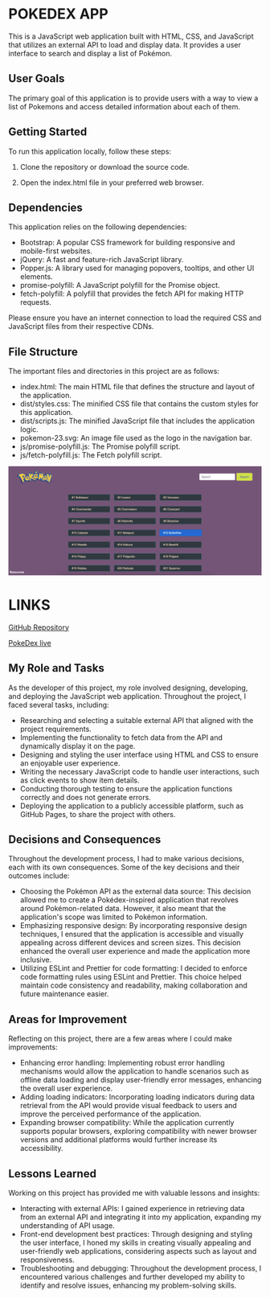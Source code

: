 # POKEDEX APP 

This is a JavaScript web application built with HTML, CSS, and JavaScript that utilizes an external API to load and display data. It provides a user interface to search and display a list of Pokémon.

## User Goals

The primary goal of this application is to provide users with a way to view a list of Pokemons  and access detailed information about each of them. 

## Getting Started

To run this application locally, follow these steps:

1. Clone the repository or download the source code.

2. Open the index.html file in your preferred web browser.

## Dependencies

This application relies on the following dependencies:

- Bootstrap: A popular CSS framework for building responsive and mobile-first websites.
- jQuery: A fast and feature-rich JavaScript library.
- Popper.js: A library used for managing popovers, tooltips, and other UI elements.
- promise-polyfill: A JavaScript polyfill for the Promise object.
- fetch-polyfill: A polyfill that provides the fetch API for making HTTP requests.

Please ensure you have an internet connection to load the required CSS and JavaScript files from their respective CDNs.

## File Structure

The important files and directories in this project are as follows:

- index.html: The main HTML file that defines the structure and layout of the application.
- dist/styles.css: The minified CSS file that contains the custom styles for this application.
- dist/scripts.js: The minified JavaScript file that includes the application logic.
- pokemon-23.svg: An image file used as the logo in the navigation bar.
- js/promise-polyfill.js: The Promise polyfill script.
- js/fetch-polyfill.js: The Fetch polyfill script.

![Screenshot](img/Screenshot%202023-07-07%20at%2012.20.08.png)

# LINKS

<a href="https://github.com/ywrth/Pokedex/tree/main" target="_blank">GitHub Repository</a>

<a href="https://ywrth.github.io/Pokedex/" target="_blank">PokeDex live</a> 


## My Role and Tasks 

As the developer of this project, my role involved designing, developing, and deploying the JavaScript web application. Throughout the project, I faced several tasks, including:

- Researching and selecting a suitable external API that aligned with the project requirements.
- Implementing the functionality to fetch data from the API and dynamically display it on the page.
- Designing and styling the user interface using HTML and CSS to ensure an enjoyable user experience.
- Writing the necessary JavaScript code to handle user interactions, such as click events to show item details.
- Conducting thorough testing to ensure the application functions correctly and does not generate errors.
- Deploying the application to a publicly accessible platform, such as GitHub Pages, to share the project with others.

## Decisions and Consequences

Throughout the development process, I had to make various decisions, each with its own consequences. Some of the key decisions and their outcomes include:

- Choosing the Pokémon API as the external data source: This decision allowed me to create a Pokédex-inspired application that revolves around Pokémon-related data. However, it also meant that the application's scope was limited to Pokémon information.
- Emphasizing responsive design: By incorporating responsive design techniques, I ensured that the application is accessible and visually appealing across different devices and screen sizes. This decision enhanced the overall user experience and made the application more inclusive.
- Utilizing ESLint and Prettier for code formatting: I decided to enforce code formatting rules using ESLint and Prettier. This choice helped maintain code consistency and readability, making collaboration and future maintenance easier.

## Areas for Improvement

Reflecting on this project, there are a few areas where I could make improvements:

- Enhancing error handling: Implementing robust error handling mechanisms would allow the application to handle scenarios such as offline data loading and display user-friendly error messages, enhancing the overall user experience.
- Adding loading indicators: Incorporating loading indicators during data retrieval from the API would provide visual feedback to users and improve the perceived performance of the application.
- Expanding browser compatibility: While the application currently supports popular browsers, exploring compatibility with newer browser versions and additional platforms would further increase its accessibility.

## Lessons Learned

Working on this project has provided me with valuable lessons and insights:

- Interacting with external APIs: I gained experience in retrieving data from an external API and integrating it into my application, expanding my understanding of API usage.
- Front-end development best practices: Through designing and styling the user interface, I honed my skills in creating visually appealing and user-friendly web applications, considering aspects such as layout and responsiveness.
- Troubleshooting and debugging: Throughout the development process, I encountered various challenges and further developed my ability to identify and resolve issues, enhancing my problem-solving skills.